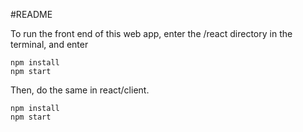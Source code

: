 #README

To run the front end of this web app, enter the /react directory in the terminal, and enter

	npm install
	npm start

Then, do the same in react/client.

	npm install
	npm start

